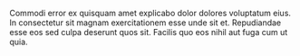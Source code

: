Commodi error ex quisquam amet explicabo dolor dolores voluptatum eius. In consectetur sit magnam exercitationem esse unde sit et. Repudiandae esse eos sed culpa deserunt quos sit. Facilis quo eos nihil aut fuga cum ut quia.